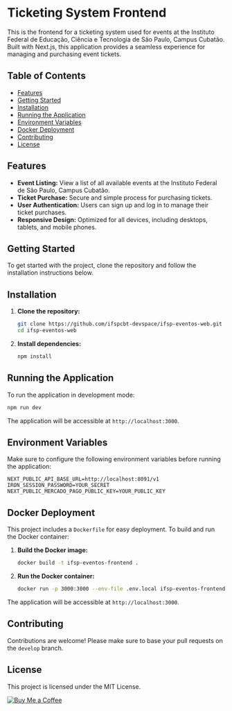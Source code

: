 # Ticketing System Frontend

This is the frontend for a ticketing system used for events at the Instituto Federal de Educação, Ciência e Tecnologia de São Paulo, Campus Cubatão. Built with Next.js, this application provides a seamless experience for managing and purchasing event tickets.

## Table of Contents

- [Features](#features)
- [Getting Started](#getting-started)
- [Installation](#installation)
- [Running the Application](#running-the-application)
- [Environment Variables](#environment-variables)
- [Docker Deployment](#docker-deployment)
- [Contributing](#contributing)
- [License](#license)

## Features

- **Event Listing:** View a list of all available events at the Instituto Federal de São Paulo, Campus Cubatão.
- **Ticket Purchase:** Secure and simple process for purchasing tickets.
- **User Authentication:** Users can sign up and log in to manage their ticket purchases.
- **Responsive Design:** Optimized for all devices, including desktops, tablets, and mobile phones.

## Getting Started

To get started with the project, clone the repository and follow the installation instructions below.

## Installation

1. **Clone the repository:**

   ```bash
   git clone https://github.com/ifspcbt-devspace/ifsp-eventos-web.git
   cd ifsp-eventos-web
   ```

2. **Install dependencies:**
   ```bash
   npm install
   ```

## Running the Application

To run the application in development mode:

```bash
npm run dev
```

The application will be accessible at `http://localhost:3000`.

## Environment Variables

Make sure to configure the following environment variables before running the application:

```plaintext
NEXT_PUBLIC_API_BASE_URL=http://localhost:8091/v1
IRON_SESSION_PASSWORD=YOUR_SECRET
NEXT_PUBLIC_MERCADO_PAGO_PUBLIC_KEY=YOUR_PUBLIC_KEY
```

## Docker Deployment

This project includes a `Dockerfile` for easy deployment. To build and run the Docker container:

1. **Build the Docker image:**

   ```bash
   docker build -t ifsp-eventos-frontend .
   ```

2. **Run the Docker container:**
   ```bash
   docker run -p 3000:3000 --env-file .env.local ifsp-eventos-frontend
   ```

The application will be accessible at `http://localhost:3000`.

## Contributing

Contributions are welcome! Please make sure to base your pull requests on the `develop` branch.

## License

This project is licensed under the MIT License.

[![Buy Me a Coffee](https://img.shields.io/badge/Buy%20me%20a%20coffee-donate-yellow?logo=buymeacoffee&style=for-the-badge)](https://buymeacoffee.com/oleonardosilva)
